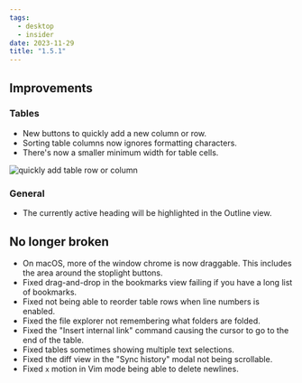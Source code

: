 ```yaml
---
tags:
  - desktop
  - insider
date: 2023-11-29
title: "1.5.1"
---
```


## Improvements

### Tables

- New buttons to quickly add a new column or row.
- Sorting table columns now ignores formatting characters. 
- There's now a smaller minimum width for table cells.

![quickly add table row or column](https://github.com/obsidianmd/obsidian-api/assets/693981/2788bf9f-9e90-49f7-9bce-685e898c6607)

### General

- The currently active heading will be highlighted in the Outline view.

## No longer broken

- On macOS, more of the window chrome is now draggable. This includes the area around the stoplight buttons.
- Fixed drag-and-drop in the bookmarks view failing if you have a long list of bookmarks.
- Fixed not being able to reorder table rows when line numbers is enabled.
- Fixed the file explorer not remembering what folders are folded.
- Fixed the "Insert internal link" command causing the cursor to go to the end of the table.
- Fixed tables sometimes showing multiple text selections.
- Fixed the diff view in the "Sync history" modal not being scrollable.
- Fixed `x` motion in Vim mode being able to delete newlines.
